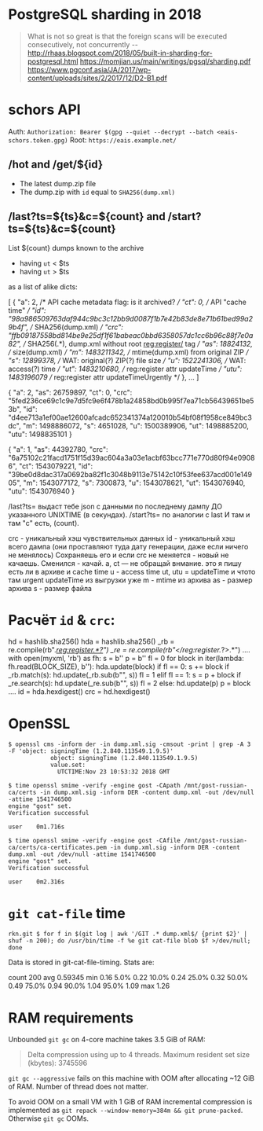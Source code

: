 # PostgreSQL sharding in 2018

> What is not so great is that the foreign scans will be executed consecutively, not concurrently
-- http://rhaas.blogspot.com/2018/05/built-in-sharding-for-postgresql.html
https://momjian.us/main/writings/pgsql/sharding.pdf
https://www.pgconf.asia/JA/2017/wp-content/uploads/sites/2/2017/12/D2-B1.pdf

# schors API

Auth: `Authorization: Bearer $(gpg --quiet --decrypt --batch <eais-schors.token.gpg)`
Root: `https://eais.example.net/`

## /hot and /get/${id}

- The latest dump.zip file
- The dump.zip with `id` equal to `SHA256(dump.xml)`

## /last?ts=${ts}&c=${count} and /start?ts=${ts}&c=${count}

List ${count} dumps known to the archive

- having `ut` < $ts
- having `ut` > $ts

as a list of alike dicts:

[
  {
    "a": 2,             /* API cache metadata flag: is it archived? */
    "ct": 0,            /* API "cache time" */
    "id": "98a986509763daf944c9bc3c12bb9d0087f1b7e42b83de8e71b61bed99a29b4f",   /* SHA256(dump.xml) */
    "crc": "ffb09187558bd814be9e25df1f61babeac0bbd6358057dc1cc6b96c88f7e0a82",  /* SHA256(<content>.*</content>), dump.xml without root <reg:register/> tag */
    "as": 18824132,     /* size(dump.xml) */
    "m": 1483211342,    /* mtime(dump.xml) from original ZIP */
    "s": 12899378,      /* WAT: original(?) ZIP(?) file size */
    "u": 1522241306,    /* WAT: access(?) time */
    "ut": 1483210680,   /* reg:register attr updateTime */
    "utu": 1483196079   /* reg:register attr updateTimeUrgently */
  },
  ...
]

{
  "a": 2,
  "as": 26759897,
  "ct": 0,
  "crc": "5fed236ce69c1c9e7d5fc9e6f478b1a24858bd0b995f7ea71cb56439651be53b",
  "id": "d4ee713a1ef00ae12600afcadc652341374a120010b54bf08f1958ce849bc3dc",
  "m": 1498886072,
  "s": 4651028,
  "u": 1500389906,
  "ut": 1498885200,
  "utu": 1498835101
}

{
  "a": 1,
  "as": 44392780,
  "crc": "6a75102c21facd1751f15d39ac604a3a03e1acbf63bcc771e770d80f94e09086",
  "ct": 1543079221,
  "id": "39be0d8dac317a0692ba82f1c3048b9113e75142c10f53fee637acd001e14905",
  "m": 1543077172,
  "s": 7300873,
  "u": 1543078621,
  "ut": 1543076940,
  "utu": 1543076940
}



/last?ts=<UNIXTIME> выдаст тебе json с данными по последнему дампу ДО указанного UNIXTIME (в секундах).
/start?ts=<UNIXTIME> по аналогии с last
И там и там "c" есть, (count).

crc - уникальный хэш чувствительных данных
id - уникальный хэш всего дампа (они проставляют туда дату генерации, даже если ничего не менялось)
Сохраняешь его и если crc не меняется - новый не качаешь. Сменился - качай.
a, ct — не обращай внмание. это я пишу есть ли в архиве и cache time
u - access time
ut, utu = updateTime и чтото там urgent updateTime из выгрузки уже
m - mtime из архива
as - размер архива
s - размер файла

# Расчёт `id` & `crc`:

hd = hashlib.sha256()
hda = hashlib.sha256()
_rb = re.compile(rb".*<reg:register.*?>")
_re = re.compile(rb"</reg:register.*?>.*")
....
    with open(myxml, 'rb') as fh:
            s = b''
            p = b''
            fl = 0
            for block in iter(lambda: fh.read(BLOCK_SIZE), b''):
                    hda.update(block)
                    if fl == 0:
                            s += block
                            if _rb.match(s):
                                    hd.update(_rb.sub(b"", s))
                                    fl = 1
                    elif fl == 1:
                            s = p + block
                            if _re.search(s):
                                    hd.update(_re.sub(b"", s))
                                    fl = 2
                            else:
                                    hd.update(p)
                                    p = block
....
    id = hda.hexdigest()
    crc = hd.hexdigest()

# OpenSSL

```
$ openssl cms -inform der -in dump.xml.sig -cmsout -print | grep -A 3 -F 'object: signingTime (1.2.840.113549.1.9.5)'
            object: signingTime (1.2.840.113549.1.9.5)
            value.set:
              UTCTIME:Nov 23 10:53:32 2018 GMT

```


```
$ time openssl smime -verify -engine gost -CApath /mnt/gost-russian-ca/certs -in dump.xml.sig -inform DER -content dump.xml -out /dev/null -attime 1541746500
engine "gost" set.
Verification successful

user    0m1.716s

$ time openssl smime -verify -engine gost -CAfile /mnt/gost-russian-ca/certs/ca-certificates.pem -in dump.xml.sig -inform DER -content dump.xml -out /dev/null -attime 1541746500
engine "gost" set.
Verification successful

user    0m2.316s
```

# `git cat-file` time

```
rkn.git $ for f in $(git log | awk '/GIT .* dump.xml$/ {print $2}' | shuf -n 200); do /usr/bin/time -f %e git cat-file blob $f >/dev/null; done
```

Data is stored in git-cat-file-timing. Stats are:

count   200
avg     0.59345
min     0.16
5.0%    0.22
10.0%   0.24
25.0%   0.32
50.0%   0.49
75.0%   0.94
90.0%   1.04
95.0%   1.09
max     1.26

# RAM requirements

Unbounded `git gc` on 4-core machine takes 3.5 GiB of RAM:
> Delta compression using up to 4 threads.
> Maximum resident set size (kbytes): 3745596

`git gc --aggressive` fails on this machine with OOM after allocating ~12 GiB
of RAM.  Number of thread does not matter.

To avoid OOM on a small VM with 1 GiB of RAM incremental compression is
implemented as `git repack --window-memory=384m && git prune-packed`.
Otherwise `git gc` OOMs.
